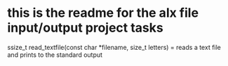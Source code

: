 this is the readme for the alx file input/output project tasks
======================================================================
ssize_t read_textfile(const char *filename, size_t letters) = reads a text file and prints to the standard output
